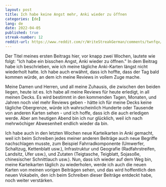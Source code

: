 ```yaml
---
layout: post
title: Ich habe keine Angst mehr, Anki wieder zu öffnen 
categories: [de]
lang: de
date: 2022-04-05
published: true
streak-number: 12
reddit-url: https://www.reddit.com/r/WriteStreakGerman/comments/twnfqv/streak_12_ich_habe_keine_angst_mehr_anki_wieder/
---
```

Der Titel meines ersten Beitrags hier, vor knapp zwei Wochen, lautete wie folgt: "Ich habe ein bisschen Angst, Anki wieder zu öffnen." In dem Beitrag habe ich beschrieben, wie ich meine tägliche Anki-Karten längst nicht wiederholt hatte. Ich habe auch erwähnt, dass ich hoffte, dass der Tag bald kommen würde, an dem ich meine Reviews in vollem Zuge mache.

Meine Damen und Herren, und all meine Zuhausis, die zwischen den beiden liegen, heute ist es. Ich habe all meine Reviews für heute erledigt, in all meinen Decks. Es wird bestimmt in den kommenden Tagen, Monaten, und Jahren noch viel mehr Reviews geben - hätte ich für meine Decks keine tägliche Obergrenze, würde ich wahrscheinlich Hunderte oder Tausende von anderen Karten sehen - und ich hoffe, dass ich die auch erledigen werde. Aber am heutigen Abend bin ich nur glücklich, weil ich nach mehrwöchiger Abwesenheit endlich wieder da bin.

Ich habe auch in den letzten Wochen neue Karteikarten in Anki gemacht, weil ich beim Schreiben jedes meiner anderen Beiträge auch neue Begriffe nachschlagen musste, zum Beispiel Fahrradkomponente (Umwerfer, Schaltzug, Kettenblatt usw.), Infrastruktur und Geografie (Radfahrstreifen, Landsitz, Ufer usw.), und Zutaten (Teigtasche, Teigblatt, Sojasoße, chinesischer Schnittlauch usw.). Nun, dass ich wieder auf dem Weg bin, meine Karteikarten täglich zu wiederholen, werde ich auch die neuen Karten von meinen vorigen Beiträgen sehen, und das wird hoffentlich den neuen Vokabeln, den ich beim Schreiben dieser Beiträge entdeckt habe, noch weiter verstärken.
